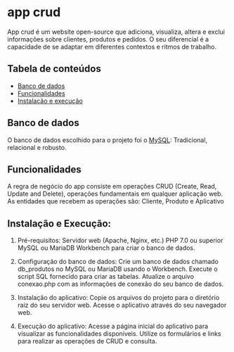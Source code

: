# app crud 

App crud é um website open-source que adiciona, visualiza, altera e exclui informações sobre clientes, produtos e pedidos. O seu diferencial é a capacidade de se adaptar em diferentes contextos e ritmos de trabalho.

## Tabela de conteúdos
* [Banco de dados]()
* [Funcionalidades]()
* [Instalação e execução]()

## Banco de dados 
O banco de dados escolhido para o projeto foi o [MySQL](https://www.mysql.com/): Tradicional, relacional e robusto.

## Funcionalidades 
A regra de negócio do app consiste em operações CRUD (Create, Read, Update and Delete), operações fundamentais em qualquer aplicação web. As entidades que recebem as operações são: Cliente, Produto e Aplicativo

## Instalação e Execução:

1.	Pré-requisitos: 
	Servidor web (Apache, Nginx, etc.)
	PHP 7.0 ou superior
	MySQL ou MariaDB
	Workbench para criar o banco de dados.

2.	Configuração do banco de dados: 
	Crie um banco de dados chamado db_produtos no MySQL ou MariaDB usando o Workbench.
	Execute o script SQL fornecido para criar as tabelas.
	Atualize o arquivo conexao.php com as informações de conexão do seu banco de dados.

3.	Instalação do aplicativo: 
	Copie os arquivos do projeto para o diretório raiz do seu servidor web.
  Acesse o aplicativo através do seu navegador web.

4.	Execução do aplicativo: 
	Acesse a página inicial do aplicativo para visualizar as funcionalidades disponíveis.
	Utilize os formulários e links para realizar as operações de CRUD e consulta.
